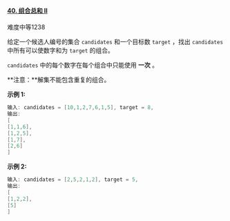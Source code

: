 #### [40. 组合总和 II](https://leetcode.cn/problems/combination-sum-ii/)

难度中等1238

给定一个候选人编号的集合 `candidates` 和一个目标数 `target` ，找出 `candidates` 中所有可以使数字和为 `target` 的组合。

`candidates` 中的每个数字在每个组合中只能使用 **一次** 。

**注意：**解集不能包含重复的组合。

**示例 1:**

```Go
输入: candidates = [10,1,2,7,6,1,5], target = 8,
输出:
[
[1,1,6],
[1,2,5],
[1,7],
[2,6]
]
```


**示例 2:**

```Go
输入: candidates = [2,5,2,1,2], target = 5,
输出:
[
[1,2,2],
[5]
]
```







